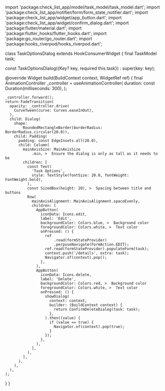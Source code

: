 import 'package:check_list_app/model/task_model/task_model.dart';
import 'package:check_list_app/notifier/form/form_state_notifier.dart';
import 'package:check_list_app/widget/app_button.dart';
import 'package:check_list_app/widget/confirm_dialog.dart';
import 'package:flutter/material.dart';
import 'package:flutter_hooks/flutter_hooks.dart';
import 'package:go_router/go_router.dart';
import 'package:hooks_riverpod/hooks_riverpod.dart';

class TaskOptionsDialog extends HookConsumerWidget {
  final TaskModel task;

  const TaskOptionsDialog({Key? key, required this.task}) : super(key: key);

  @override
  Widget build(BuildContext context, WidgetRef ref) {
    final AnimationController _controller = useAnimationController(
      duration: const Duration(milliseconds: 300),
    );

    _controller.forward();
    return FadeTransition(
      opacity: _controller.drive(
        CurveTween(curve: Curves.easeInOut),
      ),
      child: Dialog(
        shape:
            RoundedRectangleBorder(borderRadius: BorderRadius.circular(20.0)),
        child: Padding(
          padding: const EdgeInsets.all(20.0),
          child: Column(
            mainAxisSize: MainAxisSize
                .min, >  Ensure the dialog is only as tall as it needs to be
            children: [
              const Text(
                'Task Options',
                style: TextStyle(fontSize: 20.0, fontWeight: FontWeight.bold),
              ),
              const SizedBox(height: 20), >  Spacing between title and buttons
              Row(
                mainAxisAlignment: MainAxisAlignment.spaceEvenly,
                children: [
                  AppButton(
                    iconData: Icons.edit,
                    label: 'Edit',
                    backgroundColor: Colors.blue, >  Background color
                    foregroundColor: Colors.white, >  Text color
                    onPressed: () {
                      ref
                          .read(formStateProvider)
                          .perpuseNavigate(FormAction.EDIT);
                      ref.read(formStateProvider).populateForm(task);
                      context.push('/details', extra: task);
                      Navigator.of(context).pop();
                    },
                  ),
                  AppButton(
                    iconData: Icons.delete,
                    label: 'Delete',
                    backgroundColor: Colors.red, >  Background color
                    foregroundColor: Colors.white, >  Text color
                    onPressed: () {
                      showDialog(
                        context: context,
                        builder: (BuildContext context) {
                          return ConfirmDeleteDialog(task: task);
                        },
                      ).then((value) {
                        if (value == true) {
                          Navigator.of(context).pop(true);
                        }
                      });
                    },
                  ),
                ],
              ),
            ],
          ),
        ),
      ),
    );
  }
}
